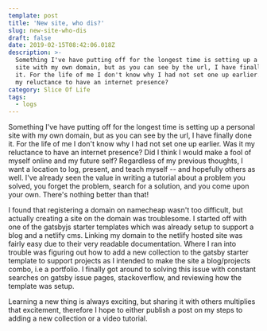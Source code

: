 ```yaml
---
template: post
title: 'New site, who dis?'
slug: new-site-who-dis
draft: false
date: 2019-02-15T08:42:06.018Z
description: >-
  Something I've have putting off for the longest time is setting up a personal
  site with my own domain, but as you can see by the url, I have finally done
  it. For the life of me I don't know why I had not set one up earlier. Was it
  my reluctance to have an internet presence?
category: Slice Of Life
tags:
  - logs
---
```


Something I've have putting off for the longest time is setting up a personal site with my own domain, but as you can see by the url, I have finally done it. For the life of me I don't know why I had not set one up earlier. Was it my reluctance to have an internet presence? Did I think I would make a fool of myself online and my future self? Regardless of my previous thoughts, I want a location to log, present, and teach myself -- and hopefully others as well. I've already seen the value in writing a tutorial about a problem you solved, you forget the problem, search for a solution, and you come upon your own. There's nothing better than that!

I found that registering a domain on namecheap wasn't too difficult, but actually creating a site on the domain was troublesome. I started off with one of the gatsbyjs starter templates which was already setup to support a blog and a netlify cms. Linking my domain to the netlify hosted site was fairly easy due to their very readable documentation. Where I ran into trouble was figuring out how to add a new collection to the gatsby starter template to support projects as I intended to make the site a blog/projects combo, i.e a portfolio. I finally got around to solving this issue with constant searches on gatsby issue pages, stackoverflow, and reviewing how the template was setup.

Learning a new thing is always exciting, but sharing it with others multiplies that excitement, therefore I hope to either publish a post on my steps to adding a new collection or a video tutorial.

